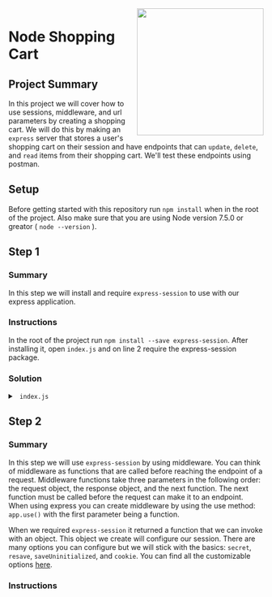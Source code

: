 <img src="https://devmounta.in/img/logowhiteblue.png" width="250" align="right">

# Node Shopping Cart

## Project Summary
In this project we will cover how to use sessions, middleware, and url parameters by creating a shopping cart. We will do this by making an `express` server that stores a user's shopping cart on their session and have endpoints that can `update`, `delete`, and `read` items from their shopping cart. We'll test these endpoints using postman. 

## Setup

Before getting started with this repository run `npm install` when in the root of the project. Also make sure that you are using Node version 7.5.0 or greator ( `node --version` ).

## Step 1

### Summary

In this step we will install and require `express-session` to use with our express application.

### Instructions

In the root of the project run `npm install --save express-session`. After installing it, open `index.js` and on line 2 require the express-session package.

### Solution

<details>

<summary> <code> index.js </code> </summary>

```js
const express = require('express');
const session = require('express-session');

// Express Application
const app = express();

// Server
app.listen(3000, () => console.log('Server initiated on port 3000'));
```

</details>

## Step 2

### Summary

In this step we will use `express-session` by using middleware. You can think of middleware as functions that are called before reaching the endpoint of a request. Middleware functions take three parameters in the following order: the request object, the response object, and the next function. The next function must be called before the request can make it to an endpoint. When using express you can create middleware by using the use method: `app.use()` with the first parameter being a function.

When we required `express-session` it returned a function that we can invoke with an object. This object we create will configure our session. There are many options you can configure but we will stick with the basics: `secret`, `resave`, `saveUninitialized`, and `cookie`. You can find all the customizable options [here](https://github.com/expressjs/session).

### Instructions

